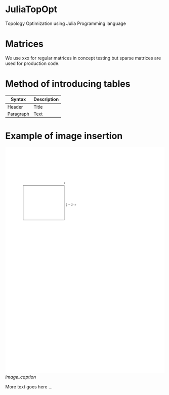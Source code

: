 # JuliaTopOpt
Topology Optimization using Julia Programming language

# Matrices
We use xxx for regular matrices in concept testing but sparse matrices are used for production code.

# Method of introducing tables
| Syntax      | Description |
| ----------- | ----------- |
| Header      | Title       |
| Paragraph   | Text        |

# Example of image insertion
![A test image](docs/images/example_drawing.svg)
*image_caption*

More text goes here ...
